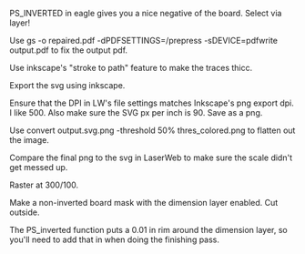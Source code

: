 PS_INVERTED in eagle gives you a nice negative of the board. Select via layer!

Use gs -o repaired.pdf -dPDFSETTINGS=/prepress -sDEVICE=pdfwrite output.pdf to fix the output pdf.

Use inkscape's "stroke to path" feature to make the traces thicc.

Export the svg using inkscape.

Ensure that the DPI in LW's file settings matches Inkscape's png export dpi. I like 500. Also make sure the SVG px per inch is 90. Save as a png.

Use convert output.svg.png -threshold 50% thres_colored.png to flatten out the image.

Compare the final png to the svg in LaserWeb to make sure the scale didn't get messed up.

Raster at 300/100.

Make a non-inverted board mask with the dimension layer enabled. Cut outside.

The PS_inverted function puts a 0.01 in rim around the dimension layer, so you'll need to add that in when doing the finishing pass.
